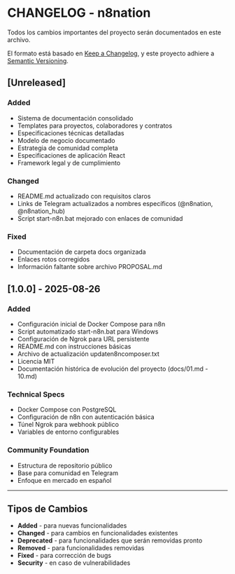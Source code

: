 # CHANGELOG - n8nation

Todos los cambios importantes del proyecto serán documentados en este archivo.

El formato está basado en [Keep a Changelog](https://keepachangelog.com/es-es/1.0.0/),
y este proyecto adhiere a [Semantic Versioning](https://semver.org/lang/es/).

## [Unreleased]

### Added
- Sistema de documentación consolidado
- Templates para proyectos, colaboradores y contratos
- Especificaciones técnicas detalladas
- Modelo de negocio documentado
- Estrategia de comunidad completa
- Especificaciones de aplicación React
- Framework legal y de cumplimiento

### Changed
- README.md actualizado con requisitos claros
- Links de Telegram actualizados a nombres específicos (@n8nation, @n8nation_hub)
- Script start-n8n.bat mejorado con enlaces de comunidad

### Fixed
- Documentación de carpeta docs organizada
- Enlaces rotos corregidos
- Información faltante sobre archivo PROPOSAL.md

## [1.0.0] - 2025-08-26

### Added
- Configuración inicial de Docker Compose para n8n
- Script automatizado start-n8n.bat para Windows
- Configuración de Ngrok para URL persistente
- README.md con instrucciones básicas
- Archivo de actualización updaten8ncomposer.txt
- Licencia MIT
- Documentación histórica de evolución del proyecto (docs/01.md - 10.md)

### Technical Specs
- Docker Compose con PostgreSQL
- Configuración de n8n con autenticación básica  
- Túnel Ngrok para webhook público
- Variables de entorno configurables

### Community Foundation
- Estructura de repositorio público
- Base para comunidad en Telegram
- Enfoque en mercado en español

---

## Tipos de Cambios

- **Added** - para nuevas funcionalidades
- **Changed** - para cambios en funcionalidades existentes
- **Deprecated** - para funcionalidades que serán removidas pronto
- **Removed** - para funcionalidades removidas
- **Fixed** - para corrección de bugs
- **Security** - en caso de vulnerabilidades
